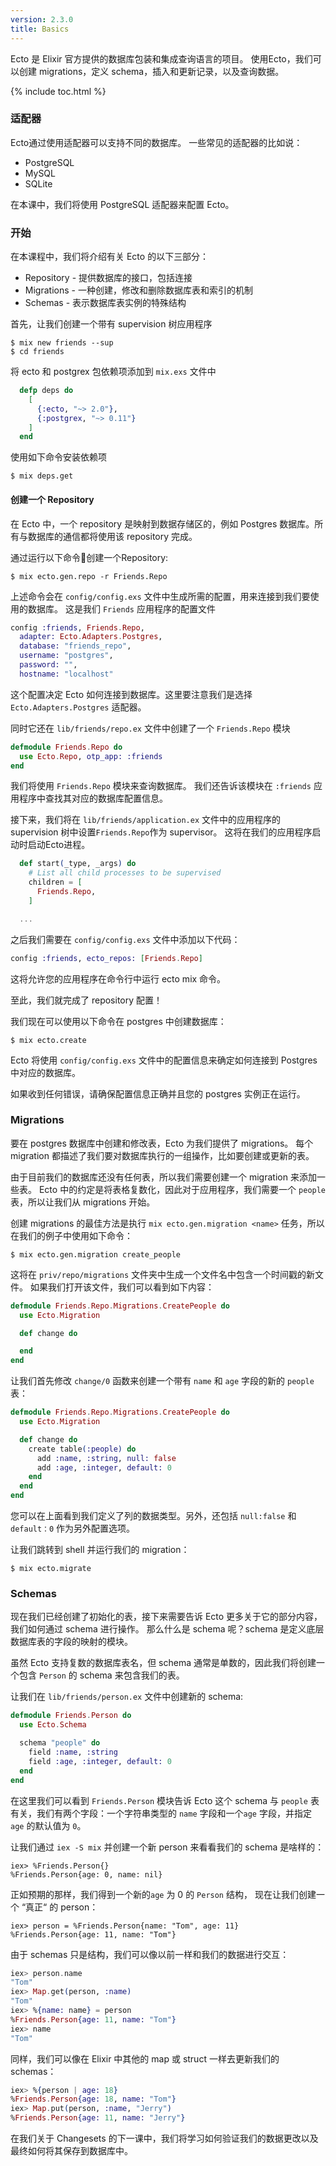 ```yaml
---
version: 2.3.0
title: Basics
---
```


Ecto 是 Elixir 官方提供的数据库包装和集成查询语言的项目。 使用Ecto，我们可以创建 migrations，定义 schema，插入和更新记录，以及查询数据。

{% include toc.html %}

### 适配器

Ecto通过使用适配器可以支持不同的数据库。 一些常见的适配器的比如说：

* PostgreSQL
* MySQL
* SQLite

在本课中，我们将使用 PostgreSQL 适配器来配置 Ecto。

### 开始

在本课程中，我们将介绍有关 Ecto 的以下三部分：
* Repository - 提供数据库的接口，包括连接
* Migrations - 一种创建，修改和删除数据库表和索引的机制
* Schemas - 表示数据库表实例的特殊结构

首先，让我们创建一个带有 supervision 树应用程序

```shell
$ mix new friends --sup
$ cd friends
```

将 ecto 和 postgrex 包依赖项添加到 `mix.exs` 文件中

```elixir
  defp deps do
    [
      {:ecto, "~> 2.0"},
      {:postgrex, "~> 0.11"}
    ]
  end
```

使用如下命令安装依赖项

```shell
$ mix deps.get
```

#### 创建一个 Repository


在 Ecto 中，一个 repository 是映射到数据存储区的，例如 Postgres 数据库。所有与数据库的通信都将使用该 repository 完成。

通过运行以下命令创建一个Repository:

```shell
$ mix ecto.gen.repo -r Friends.Repo
```

上述命令会在 `config/config.exs` 文件中生成所需的配置，用来连接到我们要使用的数据库。
这是我们 `Friends` 应用程序的配置文件

```elixir
config :friends, Friends.Repo,
  adapter: Ecto.Adapters.Postgres,
  database: "friends_repo",
  username: "postgres",
  password: "",
  hostname: "localhost"
```

这个配置决定 Ecto 如何连接到数据库。这里要注意我们是选择 `Ecto.Adapters.Postgres` 适配器。

同时它还在 `lib/friends/repo.ex` 文件中创建了一个 `Friends.Repo` 模块

```elixir
defmodule Friends.Repo do
  use Ecto.Repo, otp_app: :friends
end
```

我们将使用 `Friends.Repo` 模块来查询数据库。 我们还告诉该模块在 `:friends` 应用程序中查找其对应的数据库配置信息。

接下来，我们将在 `lib/friends/application.ex` 文件中的应用程序的 supervision 树中设置`Friends.Repo`作为 supervisor。
这将在我们的应用程序启动时启动Ecto进程。

```elixir
  def start(_type, _args) do
    # List all child processes to be supervised
    children = [
      Friends.Repo,
    ]

  ...
```

之后我们需要在 `config/config.exs` 文件中添加以下代码：

```elixir
config :friends, ecto_repos: [Friends.Repo]
```

这将允许您的应用程序在命令行中运行 ecto mix 命令。

至此，我们就完成了 repository 配置！

我们现在可以使用以下命令在 postgres 中创建数据库：

```shell
$ mix ecto.create
```

Ecto 将使用 `config/config.exs` 文件中的配置信息来确定如何连接到 Postgres 中对应的数据库。

如果收到任何错误，请确保配置信息正确并且您的 postgres 实例正在运行。

### Migrations

要在 postgres 数据库中创建和修改表，Ecto 为我们提供了 migrations。
每个 migration 都描述了我们要对数据库执行的一组操作，比如要创建或更新的表。

由于目前我们的数据库还没有任何表，所以我们需要创建一个 migration 来添加一些表。
Ecto 中的约定是将表格复数化，因此对于应用程序，我们需要一个 `people` 表，所以让我们从 migrations 开始。

创建 migrations 的最佳方法是执行 `mix ecto.gen.migration <name>` 任务，所以在我们的例子中使用如下命令：

```shell
$ mix ecto.gen.migration create_people
```

这将在 `priv/repo/migrations` 文件夹中生成一个文件名中包含一个时间戳的新文件。
如果我们打开该文件，我们可以看到如下内容：

```elixir
defmodule Friends.Repo.Migrations.CreatePeople do
  use Ecto.Migration

  def change do

  end
end
```

让我们首先修改 `change/0` 函数来创建一个带有 `name` 和 `age` 字段的新的 `people` 表：

```elixir
defmodule Friends.Repo.Migrations.CreatePeople do
  use Ecto.Migration

  def change do
    create table(:people) do
      add :name, :string, null: false
      add :age, :integer, default: 0
    end
  end
end
```

您可以在上面看到我们定义了列的数据类型。另外，还包括 `null:false` 和 `default：0` 作为另外配置选项。

让我们跳转到 shell 并运行我们的 migration：

```shell
$ mix ecto.migrate
```

### Schemas

现在我们已经创建了初始化的表，接下来需要告诉 Ecto 更多关于它的部分内容，我们如何通过 schema 进行操作。
那么什么是 schema 呢？schema 是定义底层数据库表的字段的映射的模块。

虽然 Ecto 支持复数的数据库表名，但 schema 通常是单数的，因此我们将创建一个包含 `Person` 的 schema 来包含我们的表。

让我们在 `lib/friends/person.ex` 文件中创建新的 schema:

```elixir
defmodule Friends.Person do
  use Ecto.Schema

  schema "people" do
    field :name, :string
    field :age, :integer, default: 0
  end
end
```

在这里我们可以看到 `Friends.Person` 模块告诉 Ecto 这个 schema 与 `people` 表有关，我们有两个字段：一个字符串类型的 `name` 字段和一个`age` 字段，并指定 `age` 的默认值为 `0`。


让我们通过 `iex -S mix` 并创建一个新 person 来看看我们的 schema 是啥样的：

```shell
iex> %Friends.Person{}
%Friends.Person{age: 0, name: nil}
```

正如预期的那样，我们得到一个新的`age` 为 0 的 `Person` 结构，
现在让我们创建一个 “真正“ 的 person：

```shell
iex> person = %Friends.Person{name: "Tom", age: 11}
%Friends.Person{age: 11, name: "Tom"}
```

由于 schemas 只是结构，我们可以像以前一样和我们的数据进行交互：

```elixir
iex> person.name
"Tom"
iex> Map.get(person, :name)
"Tom"
iex> %{name: name} = person
%Friends.Person{age: 11, name: "Tom"}
iex> name
"Tom"
```

同样，我们可以像在 Elixir 中其他的 map 或 struct 一样去更新我们的 schemas：

```elixir
iex> %{person | age: 18}
%Friends.Person{age: 18, name: "Tom"}
iex> Map.put(person, :name, "Jerry")
%Friends.Person{age: 11, name: "Jerry"}
```

在我们关于 Changesets 的下一课中，我们将学习如何验证我们的数据更改以及最终如何将其保存到数据库中。
